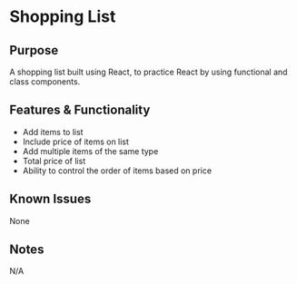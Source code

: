 # Shopping List
## Purpose
A shopping list built using React, to practice React by using functional and class components.

## Features & Functionality
 - Add items to list
 - Include price of items on list
 - Add multiple items of the same type
 - Total price of list
 - Ability to control the order of items based on price

## Known Issues
None

## Notes
N/A
